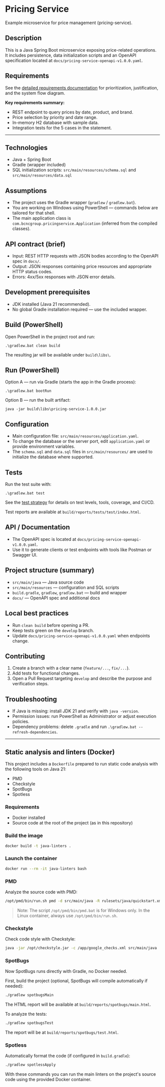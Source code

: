 # Pricing Service

Example microservice for price management (pricing-service).

## Description

This is a Java Spring Boot microservice exposing price-related operations. It includes persistence, data initialization scripts and an OpenAPI specification located at `docs/pricing-service-openapi-v1.0.0.yaml`.

## Requirements

See the [detailed requirements documentation](docs/requirements.md) for prioritization, justification, and the system flow diagram.

**Key requirements summary:**
- REST endpoint to query prices by date, product, and brand.
- Price selection by priority and date range.
- In-memory H2 database with sample data.
- Integration tests for the 5 cases in the statement.

---

## Technologies

- Java + Spring Boot
- Gradle (wrapper included)
- SQL initialization scripts: `src/main/resources/schema.sql` and `src/main/resources/data.sql`

## Assumptions

- The project uses the Gradle wrapper (`gradlew` / `gradlew.bat`).
- You are working on Windows using PowerShell — commands below are tailored for that shell.
- The main application class is `com.bcncgroup.pricingservice.Application` (inferred from the compiled classes).

## API contract (brief)

- Input: REST HTTP requests with JSON bodies according to the OpenAPI spec in `docs/`.
- Output: JSON responses containing price resources and appropriate HTTP status codes.
- Errors: 4xx/5xx responses with JSON error details.

## Development prerequisites

- JDK installed (Java 21 recommended).
- No global Gradle installation required — use the included wrapper.

## Build (PowerShell)

Open PowerShell in the project root and run:

```
.\gradlew.bat clean build
```

The resulting jar will be available under `build\libs\`.

## Run (PowerShell)

Option A — run via Gradle (starts the app in the Gradle process):

```
.\gradlew.bat bootRun
```

Option B — run the built artifact:

```
java -jar build\libs\pricing-service-1.0.0.jar
```

## Configuration

- Main configuration file: `src/main/resources/application.yaml`.
- To change the database or the server port, edit `application.yaml` or provide environment variables.
- The `schema.sql` and `data.sql` files in `src/main/resources/` are used to initialize the database where supported.

## Tests

Run the test suite with:

```
.\gradlew.bat test
```

See the [test strategy](docs/test-strategy.md) for details on test levels, tools, coverage, and CI/CD.

Test reports are available at `build/reports/tests/test/index.html`.

## API / Documentation

- The OpenAPI spec is located at `docs/pricing-service-openapi-v1.0.0.yaml`.
- Use it to generate clients or test endpoints with tools like Postman or Swagger UI.

## Project structure (summary)

- `src/main/java` — Java source code
- `src/main/resources` — configuration and SQL scripts
- `build.gradle`, `gradlew`, `gradlew.bat` — build and wrapper
- `docs/` — OpenAPI spec and additional docs

## Local best practices

- Run `clean build` before opening a PR.
- Keep tests green on the `develop` branch.
- Update `docs/pricing-service-openapi-v1.0.0.yaml` when endpoints change.

## Contributing

1. Create a branch with a clear name (`feature/...`, `fix/...`).
2. Add tests for functional changes.
3. Open a Pull Request targeting `develop` and describe the purpose and verification steps.

## Troubleshooting

- If Java is missing: install JDK 21 and verify with `java -version`.
- Permission issues: run PowerShell as Administrator or adjust execution policies.
- Dependency problems: delete `.gradle` and run `.\gradlew.bat --refresh-dependencies`.

---

## Static analysis and linters (Docker)

This project includes a `Dockerfile` prepared to run static code analysis with the following tools on Java 21:

- PMD
- Checkstyle
- SpotBugs
- Spotless

### Requirements

- Docker installed
- Source code at the root of the project (as in this repository)

### Build the image

```sh
docker build -t java-linters .
```

### Launch the container

```sh
docker run --rm -it java-linters bash
```

### PMD

Analyze the source code with PMD:

```sh
/opt/pmd/bin/run.sh pmd -d src/main/java -R rulesets/java/quickstart.xml -f text
```
> Note: The script `/opt/pmd/bin/pmd.bat` is for Windows only. In the Linux container, always use `/opt/pmd/bin/run.sh`.

### Checkstyle

Check code style with Checkstyle:

```sh
java -jar /opt/checkstyle.jar -c /app/google_checks.xml src/main/java
```

### SpotBugs

Now SpotBugs runs directly with Gradle, no Docker needed.

First, build the project (optional, SpotBugs will compile automatically if needed):

```sh
./gradlew spotbugsMain
```

The HTML report will be available at `build/reports/spotbugs/main.html`.

To analyze the tests:
```sh
./gradlew spotbugsTest
```
The report will be at `build/reports/spotbugs/test.html`.

### Spotless

Automatically format the code (if configured in `build.gradle`):

```sh
./gradlew spotlessApply
```

With these commands you can run the main linters on the project's source code using the provided Docker container.
